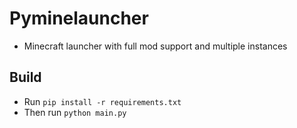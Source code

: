# Pyminelauncher

- Minecraft launcher with full mod support and multiple instances


## Build

- Run `pip install -r requirements.txt`
- Then run `python main.py`
